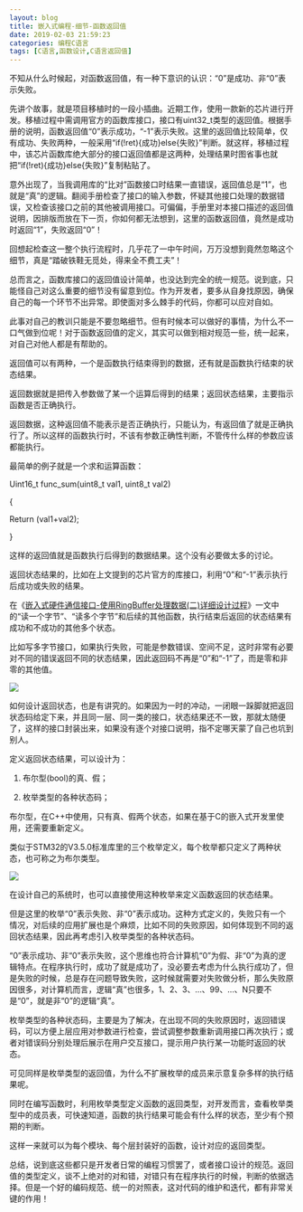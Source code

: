 ```yaml
---
layout: blog
title: 嵌入式编程-细节-函数返回值
date: 2019-02-03 21:59:23
categories: 编程C语言
tags: [C语言,函数设计,C语言返回值]
---
```


不知从什么时候起，对函数返回值，有一种下意识的认识：“0”是成功、非“0”表示失败。

先讲个故事，就是项目移植时的一段小插曲。近期工作，使用一款新的芯片进行开发。移植过程中需调用官方的函数库接口，接口有uint32_t类型的返回值。根据手册的说明，函数返回值“0”表示成功，“-1”表示失败。这里的返回值比较简单，仅有成功、失败两种，一般采用“if(!ret){成功}else{失败}”判断。就这样，移植过程中，该芯片函数库绝大部分的接口返回值都是这两种，处理结果时图省事也就把“if(!ret){成功}else{失败}”复制粘贴了。

意外出现了，当我调用库的“比对”函数接口时结果一直错误，返回值总是“1”，也就是“真”的逻辑。翻阅手册检查了接口的输入参数，怀疑其他接口处理的数据错误，又检查该接口之前的其他被调用接口。可偏偏，手册里对本接口描述的返回值说明，因排版而放在下一页，你如何都无法想到，这里的函数返回值，竟然是成功时返回“1”，失败返回“0”！

回想起检查这一整个执行流程时，几乎花了一中午时间，万万没想到竟然忽略这个细节，真是“踏破铁鞋无觅处，得来全不费工夫”！

总而言之，函数库接口的返回值设计简单，也没达到完全的统一规范。说到底，只能怪自己对这么重要的细节没有留意到位。作为开发者，要多从自身找原因，确保自己的每一个环节不出异常。即使面对多么棘手的代码，你都可以应对自如。

此事对自己的教训只能是不要忽略细节。但有时候本可以做好的事情，为什么不一口气做到位呢！对于函数返回值的定义，其实可以做到相对规范一些，统一起来，对自己对他人都是有帮助的。

返回值可以有两种，一个是函数执行结束得到的数据，还有就是函数执行结束的状态结果。

返回数据就是把传入参数做了某一个运算后得到的结果；返回状态结果，主要指示函数是否正确执行。

返回数据，这种返回值不能表示是否正确执行，只能认为，有返回值了就是正确执行了。所以这样的函数执行时，不该有参数正确性判断，不管传什么样的参数应该都能执行。

最简单的例子就是一个求和运算函数：

Uint16_t func_sum(uint8_t val1, uint8_t val2)

{

Return (val1+val2);

}

这样的返回值就是函数执行后得到的数据结果。这个没有必要做太多的讨论。

返回状态结果的，比如在上文提到的芯片官方的库接口，利用“0”和“-1”表示执行后成功或失败的结果。

在《[嵌入式硬件通信接口-使用RingBuffer处理数据(二)详细设计过程](https://mp.weixin.qq.com/s/xy6Se81XN9gfSPAZ9bmvJQ)》一文中的“读一个字节”、“读多个字节”和后续的其他函数，执行结束后返回的状态结果有成功和不成功的其他多个状态。

比如写多字节接口，如果执行失败，可能是参数错误、空间不足，这时非常有必要对不同的错误返回不同的状态结果，因此返回码不再是“0”和“-1”了，而是零和非零的其他值。

![](/img/blog_pic/嵌入式编程-细节-函数返回值/68689e313b8318b04ab2a34e7d43fd8a.png)

如何设计返回状态，也是有讲究的。如果因为一时的冲动，一闭眼一跺脚就把返回状态码给定下来，并且同一层、同一类的接口，状态结果还不一致，那就太随便了，这样的接口封装出来，如果没有逐个对接口说明，指不定哪天蒙了自己也坑到别人。

定义返回状态结果，可以设计为：

1.  布尔型(bool)的真、假；

2.  枚举类型的各种状态码；

布尔型，在C++中使用，只有真、假两个状态，如果在基于C的嵌入式开发里使用，还需要重新定义。

类似于STM32的V3.5.0标准库里的三个枚举定义，每个枚举都只定义了两种状态，也可称之为布尔类型。

![](/img/blog_pic/嵌入式编程-细节-函数返回值/aeb38222c4c2ea1db77521bdbf40d953.png)

在设计自己的系统时，也可以直接使用这种枚举来定义函数返回的状态结果。

但是这里的枚举“0”表示失败、非“0”表示成功。这种方式定义的，失败只有一个情况，对后续的应用扩展也是个麻烦，比如不同的失败原因，如何体现到不同的返回状态结果，因此再考虑引入枚举类型的各种状态码。

“0”表示成功、非“0”表示失败，这个思维也符合计算机“0”为假、非“0”为真的逻辑特点。在程序执行时，成功了就是成功了，没必要去考虑为什么执行成功了，但是失败的时候，总是存在问题导致失败，这时候就需要对失败做分析，那么失败原因很多，对计算机而言，逻辑“真”也很多，1、2、3、…、99、…、N只要不是“0”，就是非“0”的逻辑“真”。

枚举类型的各种状态码，主要是为了解决，在出现不同的失败原因时，返回错误码，可以方便上层应用对参数进行检查，尝试调整参数重新调用接口再次执行；或者对错误码分别处理后展示在用户交互接口，提示用户执行某一功能时返回的状态。

可见同样是枚举类型的返回值，为什么不扩展枚举的成员来示意复杂多样的执行结果呢。

同时在编写函数时，利用枚举类型定义函数的返回类型，对开发而言，查看枚举类型中的成员表，可快速知道，函数的执行结果可能会有什么样的状态，至少有个预期的判断。

这样一来就可以为每个模块、每个层封装好的函数，设计对应的返回类型。

总结，说到底这些都只是开发者日常的编程习惯罢了，或者接口设计的规范。返回值的类型定义，谈不上绝对的对和错，对错只有在程序执行的时候，判断的依据选择。但是一个好的编码规范、统一的对照表，这对代码的维护和迭代，都有非常关键的作用！
